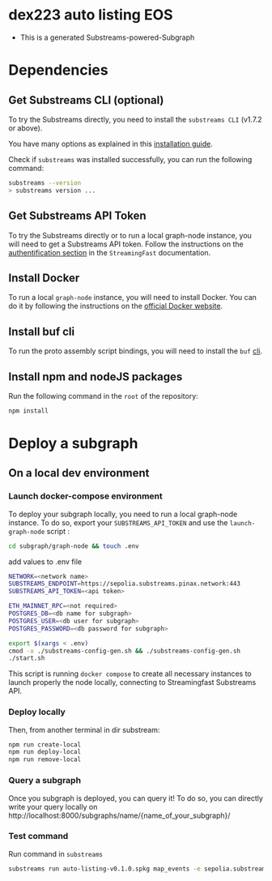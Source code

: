 # dex223 auto listing EOS

- This is a generated Substreams-powered-Subgraph

# Dependencies

## Get Substreams CLI (optional)

To try the Substreams directly, you need to install the `substreams CLI` (v1.7.2 or above).

You have many options as explained in this [installation guide](https://substreams.streamingfast.io/documentation/consume/installing-the-cli).

Check if `substreams` was installed successfully, you can run the following command:

```bash
substreams --version
> substreams version ...
```

## Get Substreams API Token

To try the Substreams directly or to run a local graph-node instance, you will need to get a Substreams API token.
Follow the instructions on the [authentification section](https://substreams.streamingfast.io/documentation/consume/authentication) in the `StreamingFast` documentation.

## Install Docker

To run a local `graph-node` instance, you will need to install Docker. You can do it by following the instructions on the [official Docker website](https://docs.docker.com/get-docker/).

## Install buf cli

To run the proto assembly script bindings, you will need to install the `buf` [cli](https://buf.build/docs/installation).

## Install npm and nodeJS packages

Run the following command in the `root` of the repository:

```bash
npm install
```

# Deploy a subgraph

## On a local dev environment

### Launch docker-compose environment

To deploy your subgraph locally, you need to run a local graph-node instance. To do so, export your `SUBSTREAMS_API_TOKEN` and
use the `launch-graph-node` script :

```bash
cd subgraph/graph-node && touch .env
```

add values to .env file

```bash
NETWORK=<network name>
SUBSTREAMS_ENDPOINT=https://sepolia.substreams.pinax.network:443
SUBSTREAMS_API_TOKEN=<api token>

ETH_MAINNET_RPC=<not required>
POSTGRES_DB=<db name for subgraph>
POSTGRES_USER=<db user for subgraph>
POSTGRES_PASSWORD=<db password for subgraph>
```

```bash
export $(xargs < .env)
cmod -x ./substreams-config-gen.sh && ./substreams-config-gen.sh
./start.sh
```

This script is running `docker compose` to create all necessary instances to launch properly the node locally, connecting to Streamingfast Substreams API.

### Deploy locally

Then, from another terminal in dir substream:

```bash
npm run create-local
npm run deploy-local
npm run remove-local
```

### Query a subgraph

Once you subgraph is deployed, you can query it! To do so, you can directly write your query locally on http://localhost:8000/subgraphs/name/{name_of_your_subgraph}/

### Test command

Run command in `substreams`

```bash
substreams run auto-listing-v0.1.0.spkg map_events -e sepolia.substreams.pinax.network:443 --start-block 6543110 --stop-block +3
```
